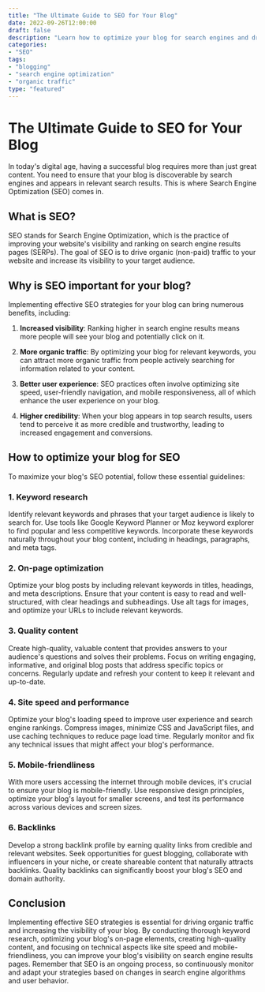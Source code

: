```yaml
--- 
title: "The Ultimate Guide to SEO for Your Blog"
date: 2022-09-26T12:00:00
draft: false
description: "Learn how to optimize your blog for search engines and drive more organic traffic."
categories:
- "SEO"
tags:
- "blogging"
- "search engine optimization"
- "organic traffic"
type: "featured"
---
```


# The Ultimate Guide to SEO for Your Blog

In today's digital age, having a successful blog requires more than just great content. You need to ensure that your blog is discoverable by search engines and appears in relevant search results. This is where Search Engine Optimization (SEO) comes in. 

## What is SEO?

SEO stands for Search Engine Optimization, which is the practice of improving your website's visibility and ranking on search engine results pages (SERPs). The goal of SEO is to drive organic (non-paid) traffic to your website and increase its visibility to your target audience.

## Why is SEO important for your blog?

Implementing effective SEO strategies for your blog can bring numerous benefits, including:

1. **Increased visibility**: Ranking higher in search engine results means more people will see your blog and potentially click on it.

2. **More organic traffic**: By optimizing your blog for relevant keywords, you can attract more organic traffic from people actively searching for information related to your content.

3. **Better user experience**: SEO practices often involve optimizing site speed, user-friendly navigation, and mobile responsiveness, all of which enhance the user experience on your blog.

4. **Higher credibility**: When your blog appears in top search results, users tend to perceive it as more credible and trustworthy, leading to increased engagement and conversions.

## How to optimize your blog for SEO

To maximize your blog's SEO potential, follow these essential guidelines:

### 1. Keyword research

Identify relevant keywords and phrases that your target audience is likely to search for. Use tools like Google Keyword Planner or Moz keyword explorer to find popular and less competitive keywords. Incorporate these keywords naturally throughout your blog content, including in headings, paragraphs, and meta tags.

### 2. On-page optimization

Optimize your blog posts by including relevant keywords in titles, headings, and meta descriptions. Ensure that your content is easy to read and well-structured, with clear headings and subheadings. Use alt tags for images, and optimize your URLs to include relevant keywords.

### 3. Quality content

Create high-quality, valuable content that provides answers to your audience's questions and solves their problems. Focus on writing engaging, informative, and original blog posts that address specific topics or concerns. Regularly update and refresh your content to keep it relevant and up-to-date.

### 4. Site speed and performance

Optimize your blog's loading speed to improve user experience and search engine rankings. Compress images, minimize CSS and JavaScript files, and use caching techniques to reduce page load time. Regularly monitor and fix any technical issues that might affect your blog's performance.

### 5. Mobile-friendliness

With more users accessing the internet through mobile devices, it's crucial to ensure your blog is mobile-friendly. Use responsive design principles, optimize your blog's layout for smaller screens, and test its performance across various devices and screen sizes.

### 6. Backlinks

Develop a strong backlink profile by earning quality links from credible and relevant websites. Seek opportunities for guest blogging, collaborate with influencers in your niche, or create shareable content that naturally attracts backlinks. Quality backlinks can significantly boost your blog's SEO and domain authority.

## Conclusion

Implementing effective SEO strategies is essential for driving organic traffic and increasing the visibility of your blog. By conducting thorough keyword research, optimizing your blog's on-page elements, creating high-quality content, and focusing on technical aspects like site speed and mobile-friendliness, you can improve your blog's visibility on search engine results pages. Remember that SEO is an ongoing process, so continuously monitor and adapt your strategies based on changes in search engine algorithms and user behavior.
